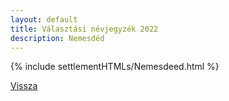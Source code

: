 ```yaml
---
layout: default
title: Választási névjegyzék 2022
description: Nemesdéd
---
```


{% include settlementHTMLs/Nemesdeed.html %}

[Vissza](./)